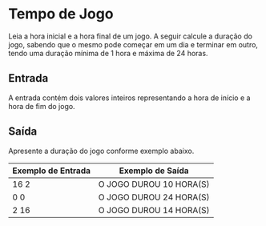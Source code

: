 # Tempo de Jogo

Leia a hora inicial e a hora final de um jogo. A seguir calcule a duração do jogo, sabendo que o mesmo pode começar em um dia e terminar em outro, tendo uma duração mínima de 1 hora e máxima de 24 horas.

## Entrada
A entrada contém dois valores inteiros representando a hora de início e a hora de fim do jogo.

## Saída
Apresente a duração do jogo conforme exemplo abaixo.

|Exemplo de Entrada|Exemplo de Saída   	   | 
|---	           |---	                   |
|16 2              |O JOGO DUROU 10 HORA(S)|
|0 0	           |O JOGO DUROU 24 HORA(S)|
|2 16	           |O JOGO DUROU 14 HORA(S)|